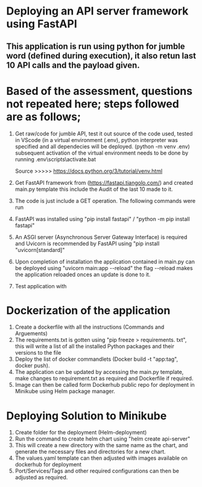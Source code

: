 # Deploying an API server framework using FastAPI
## This application is run using python for jumble word (defined during execution), it also retun last 10 API calls and the payload given.
# Based of the assessment, questions not repeated here; steps followed are as follows;

1. Get raw/code for jumble API, test it out source of the code used, tested in VScode (in a virtual environment (.env), python interpreter was specified and all dependecies will be deployed.
    (python -m venv .env)
    subsequent activation of the virtual environment needs to be done by running .env\scripts\activate.bat 

    Source >>>>> https://docs.python.org/3/tutorial/venv.html
2. Get FastAPI framework from (https://fastapi.tiangolo.com/) and created main.py template this include the Audit of the last 10 made to it.
3. The code is just include a GET operation. The following commands were run
4. FastAPI was installed using "pip install fastapi" / "python -m pip install fastapi"
5. An ASGI server (Asynchronous Server Gateway Interface) is required and Uvicorn is recommended by FastAPI using "pip install "uvicorn[standard]"
6. Upon completion of installation the application contained in main.py can be deployed using "uvicorn main:app --reload" the flag --reload makes the application reloaded onces an update is done to it.
7. Test application with 

# Dockerization of the application

1. Create a dockerfile with all the instructions (Commands and Arguements)
2. The requirements.txt is gotten using "pip freeze > requirements. txt", this will write a list of all the installed Python packages and their versions to the file
3. Deploy the list of docker commandlets (Docker build -t "app:tag", docker push).
4. The application can be updated by accessing the main.py template, make changes to requirement.txt as required and Dockerfile if required.
5. Image can then be called form Dockerhub public repo for deployment in Minikube using Helm package manager.


# Deploying Solution to Minikube

1. Create folder for the deployment (Helm-deployment)
2. Run the command to create helm chart using "helm create api-server"
3. This will create a new directory with the same name as the chart, and generate the necessary files and directories for a new chart.
4. The values.yaml template can then adjusted with images available on dockerhub for deployment
5. Port/Services/Tags and other required configurations can then be adjusted as required.



